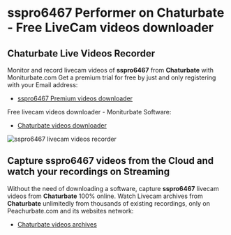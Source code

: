 # sspro6467 Performer on Chaturbate - Free LiveCam videos downloader

## Chaturbate Live Videos Recorder

Monitor and record livecam videos of **sspro6467** from **Chaturbate** with Moniturbate.com
Get a premium trial for free by just and only registering with your Email address:
* [sspro6467 Premium videos downloader](https://moniturbate.com/request-demo-licence-key.html)

Free livecam videos downloader - Moniturbate Software:
* [Chaturbate videos downloader](https://moniturbate.com/moniturbate-download-software.html)

![sspro6467 livecam videos recorder](https://peachurnet.com/templates/moniturbate-software.png)


## Capture sspro6467 videos from the Cloud and watch your recordings on Streaming

Without the need of downloading a software, capture **sspro6467** livecam videos from **Chaturbate** 100% online.
Watch Livecam archives from **Chaturbate** unlimitedly from thousands of existing recordings, only on Peachurbate.com and its websites network:
* [Chaturbate videos archives](https://peachurnet.com/)